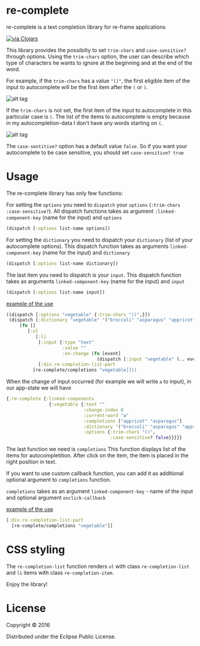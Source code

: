 # re-complete
re-complete is a text completion library for re-frame applications

[![via Clojars](http://clojars.org/re-complete/latest-version.svg)](http://clojars.org/re-complete)

This library provides the possibilty to set `trim-chars` and `case-sensitive?` through options. Using the `trim-chars` option,
the user can describe which type of characters he wants to ignore at the beginning and at the end of the word.

For example, if the `trim-chars` has a value `"()"`, the first eligible item of the input to autocomplete
will be the first item after the `(` or `)`.

![alt tag](http://s21.postimg.org/hc3lopv6v/Screen_Shot_2016_03_14_at_15_13_14.png)

If the `trim-chars` is not set, the first item of the input to autocomplete in this particular case is `(`.
The list of the items to autocomplete is empty because in my autocompletion-data I don't have any words starting on `(`.

![alt tag](http://s14.postimg.org/90jw4k7a9/Screen_Shot_2016_03_14_at_15_13_27.png)

The `case-sentitive?` option has a default value `false`. So if you want your autocomplete to be case
sensitive, you should set `case-sensitive? true`

# Usage

The re-complete library has only few functions:

For setting the `options` you need to `dispatch` your `options` (`:trim-chars` `:case-sensitive?`). 
All dispatch functions takes as argument `:linked-component-key` (name for the input) and `options`

```Clojure
(dispatch [:options list-name options])
```

For setting the `dictionary` you need to dispatch your `dictionary` (list of your autocomplete options).
This dispatch function takes as arguments `linked-component-key` (name for the input) and `dictionary`

```Clojure
(dispatch [:options list-name dictionary])
```

The last item you need to dispatch is your `input`.
This dispatch function takes as arguments `linked-component-key` (name for the input) and `input`

```Clojure
(dispatch [:options list-name input])
```
[example of the use](https://github.com/ScalaConsultants/re-complete/blob/master/demo/re_complete/example.cljs#L61)

```clojure
((dispatch [:options "vegetable" {:trim-chars "()",}])
 (dispatch [:dictionary "vegetable" '("broccoli" "asparagus" "appricot" "cale")])
     (fn []
        [:ul
           [:li
            [:input {:type "text"
                     :value ""
                     :on-change (fn [event]
                                  (dispatch [:input "vegetable" (.. event -target -value)]))}]]]
            [:div.re-completion-list-part
          [re-complete/completions "vegetable]]))
```

When the change of input occurred (for example we will write `a` to input), in our app-state we will have

```clojure
{:re-complete {:linked-components                                                                                                                                                                          
                {:vegetable {:text ""
                             :change-index 0
                             :current-word "a"
                             :completions ["appricot" "asparagus"]
                             :dictionary '("broccoli" "asparagus" "appricot" "cale")
                             :options {:trim-chars "()",
                                       :case-sensitive? false}}}}}
```

The last function we need is `completions`
This function displays list of the items for autocompletition. After click on the item, the item is placed in the right position in text. 

If you want to use custom callback function, you can add it as additional optional argument to `completions` function.

`completions` takes as an argument `linked-component-key` - name of the input and optional argument `onclick-callback`


[example of the use](https://github.com/ScalaConsultants/re-complete/blob/master/demo/re_complete/example.cljs#L89)

```clojure
[:div.re-completion-list-part
  [re-complete/completions "vegetable"]]
```

# CSS styling

The `re-completion-list` function renders `ul` with class `re-completion-list` and `li` items with class `re-completion-item`.

Enjoy the library!

# License

Copyright © 2016

Distributed under the Eclipse Public License.

